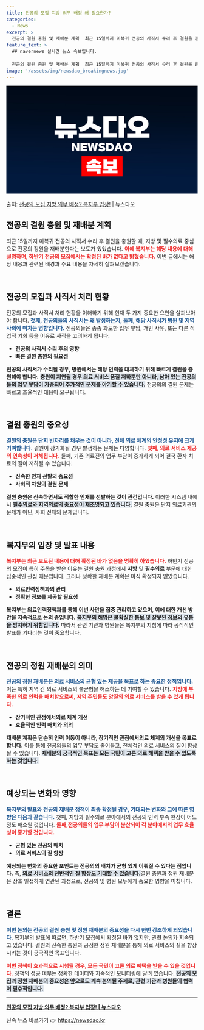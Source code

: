 ```yaml
---
title: 전공의 모집 지방 의무 배정 왜 필요한가?
categories:
  - News
excerpt: >
  전공의 결원 충원 및 재배분 계획  최근 15일까지 미복귀 전공의 사직서 수리 후 결원을 충원할 때, 지방 …
feature_text: >
  ## navernews 실시간 뉴스 속보입니다.

  전공의 결원 충원 및 재배분 계획  최근 15일까지 미복귀 전공의 사직서 수리 후 결원을 충원할 때, 지방 …
image: '/assets/img/newsdao_breakingnews.jpg'
---
```


![뉴스다오 속보](/assets/img/newsdao_breakingnews.jpg)

<p>출처: <a href="https://newsdao.kr/4800" rel="dofollow">전공의 모집 지방 의무 배정? 복지부 입장!</a> | 뉴스다오</p>

<h2 data-ke-size="size26">전공의 결원 충원 및 재배분 계획</h2>

<p data-ke-size="size16">최근 15일까지 미복귀 전공의 사직서 수리 후 결원을 충원할 때, 지방 및 필수의료 중심으로 전공의 정원을 재배분한다는 보도가 있었습니다. <b><span style="color: #ee2323;">이에 복지부는 해당 내용에 대해 설명하며, 하반기 전공의 모집에서는 확정된 바가 없다고 밝혔습니다.</span></b> 이번 글에서는 해당 내용과 관련된 배경과 주요 내용을 자세히 살펴보겠습니다.</p>

<p data-ke-size="size16">&nbsp;</p>

<h2 data-ke-size="size26">전공의 모집과 사직서 처리 현황</h2>

<p data-ke-size="size16">전공의 모집과 사직서 처리 현황을 이해하기 위해 현재 두 가지 중요한 요인을 살펴보아야 합니다. <b><span style="color: #1a5490;">첫째, 전공의들의 사직서는 왜 발생하는지, 둘째, 해당 사직서가 병원 및 지역사회에 미치는 영향입니다.</span></b> 전공의들은 종종 과도한 업무 부담, 개인 사유, 또는 다른 직업적 기회 등을 이유로 사직을 고려하게 됩니다.</p>

<ul>
    <li><b>전공의 사직서 수리 후의 영향</b></li>
    <li><b>빠른 결원 충원의 필요성</b></li>
</ul>

<p data-ke-size="size16"><b>전공의 사직서가 수리될 경우, 병원에서는 해당 인력을 대체하기 위해 빠르게 결원을 충원해야 합니다.</b> <b><span style="background-color: #21538527;">충원이 지연될 경우 의료 서비스 품질 저하뿐만 아니라, 남아 있는 전공의들의 업무 부담이 가중되어 추가적인 문제를 야기할 수 있습니다.</span></b> 전공의의 결원 문제는 빠르고 효율적인 대응이 요구됩니다.</p>

<p data-ke-size="size16">&nbsp;</p>

<h2 data-ke-size="size26">결원 충원의 중요성</h2>

<p data-ke-size="size16"><b><span style="color: #1a5490;">결원의 충원은 단지 빈자리를 채우는 것이 아니라, 전체 의료 체계의 안정성 유지에 크게 기여합니다.</span></b> 결원이 장기화될 경우 발생하는 문제는 다양합니다. <b><span style="color: #ee2323;">첫째, 의료 서비스 제공의 연속성이 저해됩니다.</span></b> 둘째, 기존 의료진의 업무 부담이 증가하게 되어 결국 환자 치료의 질이 저하될 수 있습니다.</p>

<ul>
    <li><b>신속한 인재 선발의 중요성</b></li>
    <li><b>사회적 차원의 결원 문제</b></li>
</ul>

<p data-ke-size="size16"><b>결원 충원은 신속하면서도 적합한 인재를 선발하는 것이 관건입니다.</b> 이러한 시스템 내에서 <b><span style="background-color: #21538527;">필수의료와 지역의료의 중요성이 재조명되고 있습니다.</span></b> 결원 충원은 단지 의료기관의 문제가 아닌, 사회 전체의 문제입니다.</p>

<p data-ke-size="size16">&nbsp;</p>

<h2 data-ke-size="size26">복지부의 입장 및 발표 내용</h2>

<p data-ke-size="size16"><b><span style="color: #ee2323;">복지부는 최근 보도된 내용에 대해 확정된 바가 없음을 명확히 하였습니다.</span></b> 하반기 전공의 모집이 특히 주목을 받은 이유는 결원 충원 과정에서 <b>지방</b> 및 <b>필수의료</b> 부문에 대한 집중적인 관심 때문입니다. 그러나 정확한 재배분 계획은 아직 확정되지 않았습니다.</p>

<ul>
    <li><b>의료인력정책과의 관리</b></li>
    <li><b>정확한 정보를 제공할 필요성</b></li>
</ul>

<p data-ke-size="size16"><b>복지부는 의료인력정책과를 통해 이번 사안을 집중 관리하고 있으며, 이에 대한 개선 방안을 지속적으로 논의 중입니다.</b> <b><span style="background-color: #21538527;">복지부의 해명은 불확실한 통보 및 잘못된 정보의 유통을 방지하기 위함입니다.</span></b> 따라서 관련 기관과 병원들은 복지부의 지침에 따라 공식적인 발표를 기다리는 것이 중요합니다.</p>

<p data-ke-size="size16">&nbsp;</p>

<h2 data-ke-size="size26">전공의 정원 재배분의 의미</h2>

<p data-ke-size="size16"><b><span style="color: #1a5490;">전공의 정원 재배분은 의료 서비스의 균형 있는 제공을 목표로 하는 중요한 정책입니다.</span></b> 이는 특히 지역 간 의료 서비스의 불균형을 해소하는 데 기여할 수 있습니다. <b><span style="color: #ee2323;">지방에 부족한 의료 인력을 배치함으로써, 지역 주민들도 양질의 의료 서비스를 받을 수 있게 됩니다.</span></b></p>

<ul>
    <li><b>장기적인 관점에서의료 체계 개선</b></li>
    <li><b>효율적인 인력 배치와 의의</b></li>
</ul>

<p data-ke-size="size16"><b>재배분 계획은 단순히 인력 이동이 아니라, 장기적인 관점에서의료 체계의 개선을 목표로 합니다.</b> 이를 통해 전공의들의 업무 부담도 줄어들고, 전체적인 의료 서비스의 질이 향상될 수 있습니다. <b><span style="background-color: #21538527;">재배분의 궁극적인 목표는 모든 국민이 고른 의료 혜택을 받을 수 있도록 하는 것입니다.</span></b></p>

<p data-ke-size="size16">&nbsp;</p>

<h2 data-ke-size="size26">예상되는 변화와 영향</h2>

<p data-ke-size="size16"><b><span style="color: #1a5490;">복지부의 발표와 전공의 재배분 정책이 최종 확정될 경우, 기대되는 변화와 그에 따른 영향은 다음과 같습니다.</span></b> 첫째, 지방과 필수의료 분야에서의 전공의 인력 부족 현상이 어느 정도 해소될 것입니다. <b><span style="color: #ee2323;">둘째,전공의들의 업무 부담이 분산되어 각 분야에서의 업무 효율성이 증가할 것입니다.</span></b></p>

<ul>
    <li><b>균형 있는 전공의 배치</b></li>
    <li><b>의료 서비스의 질 향상</b></li>
</ul>

<p data-ke-size="size16"><b>예상되는 변화의 중요한 포인트는 전공의의 배치가 균형 있게 이뤄질 수 있다는 점입니다.</b> 즉, <b><span style="background-color: #21538527;">의료 서비스의 전반적인 질 향상도 기대할 수 있습니다.</span></b>결원 충원과 정원 재배분은 상호 밀접하게 연관된 과정으로, 전공의 및 병원 모두에게 중요한 영향을 미칩니다.</p>

<p data-ke-size="size16">&nbsp;</p>

<h2 data-ke-size="size26">결론</h2>

<p data-ke-size="size16"><b><span style="color: #1a5490;">이번 논의는 전공의 결원 충원 및 정원 재배분의 중요성을 다시 한번 강조하게 되었습니다.</span></b> 복지부의 발표에 따르면, 하반기 모집에서 확정된 바가 없지만, 관련 논의가 지속되고 있습니다. 결원의 신속한 충원과 공정한 정원 재배분을 통해 의료 서비스의 질을 향상시키는 것이 궁극적인 목표입니다.</p>

<p data-ke-size="size16"><b><span style="color: #ee2323;">이번 정책이 효과적으로 시행될 경우, 모든 국민이 고른 의료 혜택을 받을 수 있을 것입니다.</span></b> 정책의 성공 여부는 정확한 데이터와 지속적인 모니터링에 달려 있습니다. <b><span style="background-color: #21538527;">전공의 모집과 정원 재배분의 중요성은 앞으로도 계속 논의될 주제로, 관련 기관과 병원들의 협력이 필수적입니다.</span></b></p>

<hr />

<a href="https://newsdao.kr/4800"><b>전공의 모집 지방 의무 배정? 복지부 입장! | 뉴스다오</b></a> 

신속 뉴스 바로가기 👉 <a href="https://newsdao.kr" rel="dofollow">https://newsdao.kr</a>


